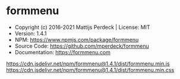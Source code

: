 # formmenu

* Copyright (c) 2016-2021 Mattijs Perdeck | License: MIT
* Version: 1.4.1
* NPM: https://www.npmjs.com/package/formmenu
* Source Code: https://github.com/mperdeck/formmenu
* Documentation: https://formmenu.com

https://cdn.jsdelivr.net/npm/formmenu@1.4.1/dist/formmenu.min.js
https://cdn.jsdelivr.net/npm/formmenu@1.4.1/dist/formmenu.min.css

